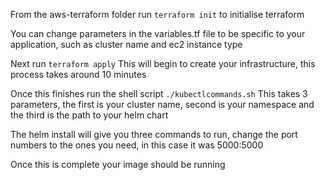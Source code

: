 From the aws-terraform folder run `terraform init` to initialise terraform

You can change parameters in the variables.tf file to be specific to your application, such as cluster name and ec2 instance type

Next run `terraform apply` This will begin to create your infrastructure, this process takes around 10 minutes

Once this finishes run the shell script `./kubectlcommands.sh` This takes 3 parameters, the first is your cluster name, second is your namespace and the third is the path to your helm chart

The helm install will give you three commands to run, change the port numbers to the ones you need, in this case it was 5000:5000

Once this is complete your image should be running